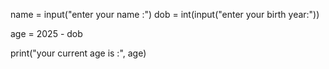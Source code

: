 
name = input("enter your name :")
dob = int(input("enter your birth year:"))

age = 2025 - dob

print("your current age is :", age)

